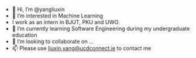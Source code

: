 - 👋 Hi, I’m @yangliuxin
- 👀 I’m interested in Machine Learning
- I work as an intern in BJUT, PKU and UWO.
- 🌱 I’m currently learning Software Engineering during my undergraduate education
- 💞️ I’m looking to collaborate on ...
- 📫 Please use liuxin.yang@ucdconnect.ie to contact me

<!---
yangliuxin-nn/yangliuxin-nn is a ✨ special ✨ repository because its `README.md` (this file) appears on your GitHub profile.
You can click the Preview link to take a look at your changes.
--->
